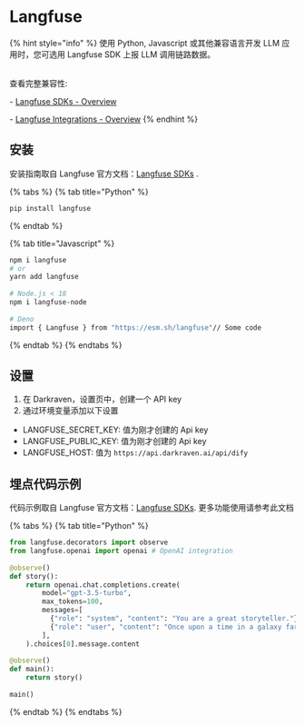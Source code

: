 # Langfuse

{% hint style="info" %}
使用 Python, Javascript 或其他兼容语言开发 LLM 应用时，您可选用 Langfuse SDK 上报 LLM 调用链路数据。

\
查看完整兼容性:&#x20;

\- [Langfuse SDKs - Overview](https://langfuse.com/docs/sdk/overview)

\- [Langfuse Integrations - Overview](https://langfuse.com/docs/integrations/overview)
{% endhint %}

## 安装

安装指南取自 Langfuse 官方文档：[Langfuse SDKs](https://langfuse.com/docs/sdk/overview) .

{% tabs %}
{% tab title="Python" %}
```bash
pip install langfuse
```
{% endtab %}

{% tab title="Javascript" %}
```bash
npm i langfuse
# or
yarn add langfuse
 
# Node.js < 18
npm i langfuse-node
 
# Deno
import { Langfuse } from "https://esm.sh/langfuse"// Some code
```
{% endtab %}
{% endtabs %}

## 设置

1. 在 Darkraven，设置页中，创建一个 API key
2. 通过环境变量添加以下设置

* LANGFUSE\_SECRET\_KEY: 值为刚才创建的 Api key
* LANGFUSE\_PUBLIC\_KEY: 值为刚才创建的 Api key
* LANGFUSE\_HOST: 值为 `https://api.darkraven.ai/api/dify`

## 埋点代码示例

代码示例取自 Langfuse 官方文档：[Langfuse SDKs](https://langfuse.com/docs/sdk/overview). 更多功能使用请参考此文档

{% tabs %}
{% tab title="Python" %}
```python
from langfuse.decorators import observe
from langfuse.openai import openai # OpenAI integration
 
@observe()
def story():
    return openai.chat.completions.create(
        model="gpt-3.5-turbo",
        max_tokens=100,
        messages=[
          {"role": "system", "content": "You are a great storyteller."},
          {"role": "user", "content": "Once upon a time in a galaxy far, far away..."}
        ],
    ).choices[0].message.content
 
@observe()
def main():
    return story()
 
main()
```
{% endtab %}
{% endtabs %}
